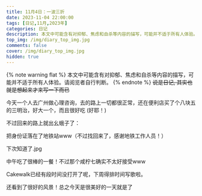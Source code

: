 ```yaml
---
title: 11月4日：一波三折
date: 2023-11-04 22:00:00
tags: [日记,11月,2023年]
categories: 日记
description: 本文中可能含有对抑郁、焦虑和自杀等内容的描写，可能并不适于所有人体验。请阅览者自行判断。
top_img: /img/diary_top_img.jpg
comments: false
cover: /img/diary_top_img.jpg
hidden: true
---
```

{% note warning flat %}
本文中可能含有对抑郁、焦虑和自杀等内容的描写，可能并不适于所有人体验。请阅览者自行判断。
{% endnote %}
~~说是日记, 其实也就是想起来才来写一下而已~~

今天一个人去广州做心理咨询，去的路上一切都很正常，还在便利店买了个八块五的三明治，好大一个，而且很好吃 (好耶！)

不过回来的路上就出幺蛾子了：

把身份证落在了地铁站www（不过找回来了，感谢地铁工作人员！）

下次知道了.jpg

中午吃了很棒的一餐！不过那个咸柠七确实不太好接受www

Cakewalk已经有段时间没打开了呢，下周得排时间写歌啦。

还看到了很好的风景！总之今天是很美好的一天就是了
